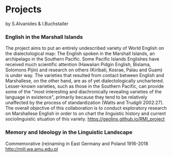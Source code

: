 # Projects
by S.Alvanides &amp; I.Buchstaller

<H3> English in the Marshall Islands </H3>
The project aims to put an entirely undescribed variety of World English on the dialectological map: The English spoken in the Marshall Islands, an archipelago in the Southern Pacific. Some Pacific Islands Englishes have received much scientific attention (Hawaiian Pidgin English, Bislama, Solomons Pijin) and research on others (Kiribati, Kosrae, Palau and Guam) is under way. The varieties that resulted from contact between English and Marshallese, on the other hand, are as of yet dialectologically unchartered. Lesser-known varieties, such as those in the Southern Pacific, can provide some of the "most interesting and diachronically revealing varieties of the language in existence", primarily because they tend to be relatively unaffected by the process of standardization (Watts and Trudgill 2002:27). The overall objective of this collaboration is to conduct exploratory research on Marshallese English in order to on chart the linguistic history and current sociolinguistic situation of this variety.
<a href="https://geolinx.github.io/RMI_project">https://geolinx.github.io/RMI_project</a>

<H3> Memory and Ideology in the Linguistic Landscape </H3>
Commemorative (re)naming in East Germany and Poland 1916-2018
<a href="http://mill.wa.amu.edu.pl">http://mill.wa.amu.edu.pl</a>
